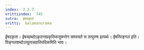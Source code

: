 ```yaml
---
index:  2.2.7
vrittiindex:  745
sutra:  ईषदकृता
vritti:  balamanorama 
---
```


ईषदकृता। ईषच्छब्दोऽकृदन्तप्रकृतिकसुबन्तेन समस्यते स तत्पुरुष इत्यर्थः। ईषत्पिङ्गलं इति। पिङ्गलशब्दोऽव्युत्पन्नप्रातिपदिकमिति भावः। 

